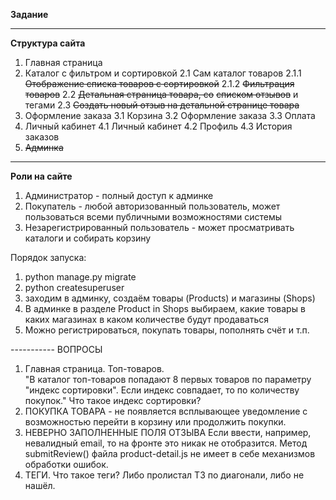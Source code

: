 **Задание**

<hr>

**Структура сайта**
1. Главная страница
2. Каталог с фильтром и сортировкой
    2.1 Сам каталог товаров
        2.1.1 ~~Отображение списка товаров с сортировкой~~
        2.1.2 ~~Фильтрация товаров~~
    2.2 ~~Детальная страница товара, со~~ ~~списком отзывов~~ и тегами
    2.3 ~~Создать новый отзыв на детальной странице товара~~
3. Оформление заказа
    3.1 Корзина
    3.2 Оформление заказа
    3.3 Оплата
4. Личный кабинет
    4.1 Личный кабинет
    4.2 Профиль
    4.3 История заказов
5. ~~Админка~~


<hr>

**Роли на сайте**

1. Администратор - полный доступ к админке
2. Покупатель - любой авторизованный пользователь, может пользоваться
 всеми публичными возможностями системы
3. Незарегистрированный пользователь - может просматривать каталоги
 и собирать корзину

Порядок запуска:
1. python manage.py migrate
2. python createsuperuser
3. заходим в админку, создаём товары (Products) и магазины (Shops)
4. В админке в разделе Product in Shops выбираем, какие товары в каких магазинах в каком количестве будут продаваться
4. Можно регистрироваться, покупать товары, пополнять счёт и т.п.

----------- ВОПРОСЫ
1. Главная страница. Топ-товаров.   
"В каталог топ-товаров попадают 8 первых товаров 
по параметру "индекс сортировки". Если индекс совпадает, то по количеству
покупок." Что такое индекс сортировки? 
2. ПОКУПКА ТОВАРА - не появляется всплывающее уведомление с возможностью
перейти в корзину или продолжить покупки.
3. НЕВЕРНО ЗАПОЛНЕННЫЕ ПОЛЯ ОТЗЫВА
Если ввести, например, невалидный email, то на фронте это никак не отобразится.
Метод submitReview() файла product-detail.js не имеет в себе механизмов обработки ошибок.
4. ТЕГИ. Что такое теги? Либо пролистал ТЗ по диагонали, либо не нашёл.